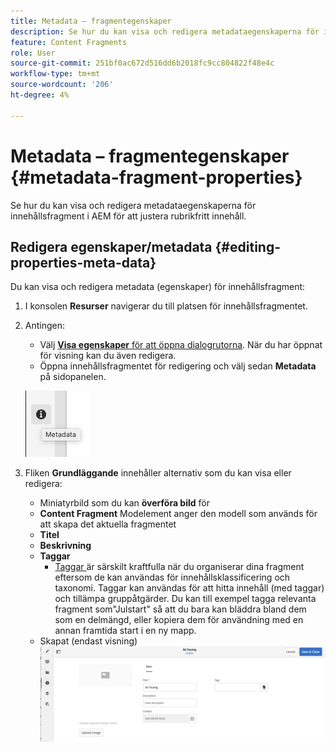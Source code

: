 ```yaml
---
title: Metadata – fragmentegenskaper
description: Se hur du kan visa och redigera metadataegenskaperna för innehållsfragment i AEM för att justera rubrikfritt innehåll.
feature: Content Fragments
role: User
source-git-commit: 251bf0ac672d516dd6b2018fc9cc804822f48e4c
workflow-type: tm+mt
source-wordcount: '206'
ht-degree: 4%

---
```


# Metadata – fragmentegenskaper {#metadata-fragment-properties}

Se hur du kan visa och redigera metadataegenskaperna för innehållsfragment i AEM för att justera rubrikfritt innehåll.

## Redigera egenskaper/metadata {#editing-properties-meta-data}

Du kan visa och redigera metadata (egenskaper) för innehållsfragment:

1. I konsolen **Resurser** navigerar du till platsen för innehållsfragmentet.
2. Antingen:

   * Välj [**Visa egenskaper** för att öppna dialogrutorna](/help/assets/manage-assets.md#editing-properties). När du har öppnat för visning kan du även redigera.
   * Öppna innehållsfragmentet för redigering och välj sedan **Metadata** på sidopanelen.

   ![metadata](assets/cfm-metadata-01.png)

3. Fliken **Grundläggande** innehåller alternativ som du kan visa eller redigera:

   * Miniatyrbild som du kan **överföra bild** för
   * **Content Fragment** Modelement anger den modell som används för att skapa det aktuella fragmentet
   * **Titel**
   * **Beskrivning**
   * **Taggar**
      * [Taggar ](/help/sites-authoring/tags.md) är särskilt kraftfulla när du organiserar dina fragment eftersom de kan användas för innehållsklassificering och taxonomi. Taggar kan användas för att hitta innehåll (med taggar) och tillämpa gruppåtgärder.
Du kan till exempel tagga relevanta fragment som&quot;Julstart&quot; så att du bara kan bläddra bland dem som en delmängd, eller kopiera dem för användning med en annan framtida start i en ny mapp.
   * Skapat (endast visning)
   ![metadata](assets/cfm-metadata-02.png)
